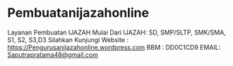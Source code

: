 # Pembuatanijazahonline
Layanan Pembuatan IJAZAH  Mulai Dari IJAZAH:  SD, SMP/SLTP, SMK/SMA, S1, S2, S3,D3  Silahkan Kunjungi  Website :  https://Pengurusanijazahonline.wordpress.com BBM : DD0C1CD9  EMAIL: Saputrapratama48@gmail.com
